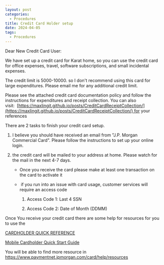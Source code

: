 ```yaml
---
layout: post
categories:
  - Procedures
title: Credit Card Holder setup
date: 2024-04-05
tags:
  - Procedures
---
```

Dear New Credit Card User:

We have set up a credit card for Karat home, so you can use the credit card for office expenses, travel, software subscriptions, and small incidental expenses.

The credit limit is 5000-10000. so I don't recommend using this card for large expenditures. Please email me for any additional credit limit.

Please see the attached credit card documentation policy and follow the instructions for expenditures and receipt collection. You can also visit:  [https://maxlingit.github.io/posts/CreditCardReceiptCollection/](https://maxlingit.github.io/posts/CreditCardReceiptCollection/) for your references

There are 2 tasks to finish your credit card setup.


1. I believe you should have received an email from "J.P. Morgan Commercial Card". Please follow the instructions to set up your online login.

2. the credit card will be mailed to your address at home. Please watch for the mail in the next 4-7 days.

	- Once you receive the card please make at least one transaction on the card to activate it
	
	-  if you run into an issue with card usage, customer services will require an access code

		1. Access Code 1: Last 4 SSN  
		    
		2. Access Code 2: Date of Month (DDMM)

Once You receive your credit card there are some help for resources for you to use the 

[CARDHOLDER QUICK REFERENCE](https://busfin.colostate.edu/Forms/Travel/Cardholder_Quick_Reference_PmtNet.pdf)

[Mobile Cardholder Quick Start Guide](https://www.niu.edu/procurement/_pdf/card-services/jpm-mobile-quick-start-guide.pdf)

You will be able to find more resource in https://www.paymentnet.jpmorgan.com/card/help/resources
